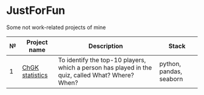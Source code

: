 # JustForFun
Some not work-related projects of mine

| №| Project name| Description | Stack |
| - | -- |--------------------------- | ---------------------------|
| 1 | [ChGK statistics](https://github.com/VladislavZaitsev/JustForFun/blob/main/ChGK_statistics.ipynb) | To identify the top-10 players, which a person has played in the quiz, called What? Where? When? | python, pandas, seaborn |
